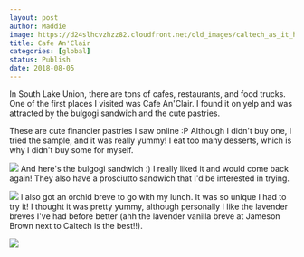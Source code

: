 ```yaml
---
layout: post
author: Maddie
image: https://d24slhcvzhzz82.cloudfront.net/old_images/caltech_as_it_happens/6a0105349b8251970b022ad39f0f7a200b.jpg
title: Cafe An'Clair
categories: [global]
status: Publish
date: 2018-08-05
---
```


In South Lake Union, there are tons of cafes, restaurants, and food trucks. One of the first places I visited was Cafe An'Clair. I found it on yelp and was attracted by the bulgogi sandwich and the cute pastries.

These are cute financier pastries I saw online :P Although I didn't buy one, I tried the sample, and it was really yummy! I eat too many desserts, which is why I didn't buy some for myself.


![](https://d24slhcvzhzz82.cloudfront.net/old_images/caltech_as_it_happens/6a0105349b8251970b022ad39f0f86200b.jpg)
And here's the bulgogi sandwich :) I really liked it and would come back again! They also have a prosciutto sandwich that I'd be interested in trying.


![](https://d24slhcvzhzz82.cloudfront.net/old_images/caltech_as_it_happens/6a0105349b8251970b022ad39f0f96200b.jpg)
I also got an orchid breve to go with my lunch. It was so unique I had to try it! I thought it was pretty yummy, although personally I like the lavender breves I've had before better (ahh the lavender vanilla breve at Jameson Brown next to Caltech is the best!!).


![](https://d24slhcvzhzz82.cloudfront.net/old_images/6a01b8d28f2857970c022ad39f0fe3200b-pi.jpg)
